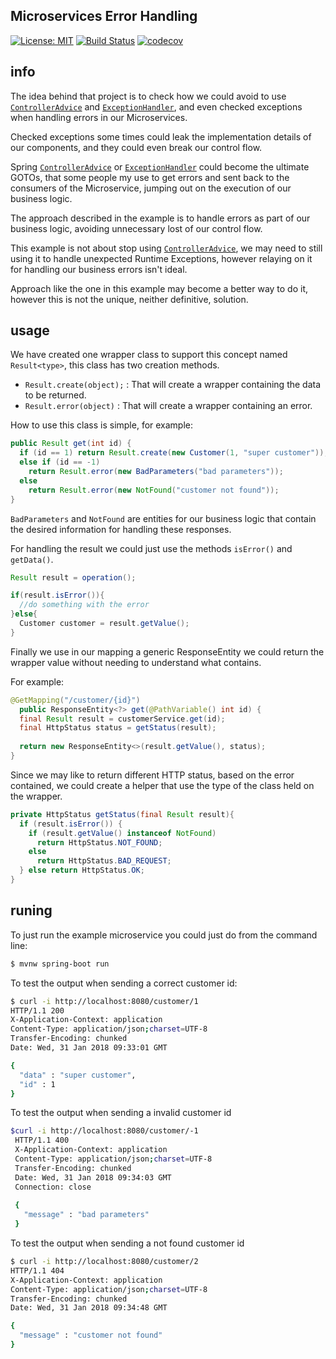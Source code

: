 ## Microservices Error Handling
[![License: MIT](https://img.shields.io/badge/License-MIT-blue.svg)](/LICENSE)
[![Build Status](https://travis-ci.org/LearningByExample/AvoidControllerAdvice.svg?branch=master)](https://travis-ci.org/LearningByExample/AvoidControllerAdvice)
[![codecov](https://codecov.io/gh/LearningByExample/AvoidControllerAdvice/branch/master/graph/badge.svg)](https://codecov.io/gh/LearningByExample/AvoidControllerAdvice)

## info

The idea behind that project is to check how we could avoid to use [`ControllerAdvice`](https://docs.spring.io/spring/docs/4.3.15.BUILD-SNAPSHOT/javadoc-api/org/springframework/web/bind/annotation/ControllerAdvice.html) and [`ExceptionHandler`](https://docs.spring.io/spring/docs/4.3.15.BUILD-SNAPSHOT/javadoc-api/org/springframework/web/bind/annotation/ExceptionHandler.html), and even checked exceptions when handling errors in our Microservices.

Checked exceptions some times could leak the implementation details of our components, and they could even break our control flow.

Spring [`ControllerAdvice`](https://docs.spring.io/spring/docs/4.3.15.BUILD-SNAPSHOT/javadoc-api/org/springframework/web/bind/annotation/ControllerAdvice.html) or [`ExceptionHandler`](https://docs.spring.io/spring/docs/4.3.15.BUILD-SNAPSHOT/javadoc-api/org/springframework/web/bind/annotation/ExceptionHandler.html) could become the ultimate GOTOs, that some people my use to get errors and sent back to the consumers of the Microservice, jumping out on the execution of our business logic.

The approach described in the example is to handle errors as part of our business logic, avoiding unnecessary lost of our control flow.

This example is not about stop using [`ControllerAdvice`](https://docs.spring.io/spring/docs/4.3.15.BUILD-SNAPSHOT/javadoc-api/org/springframework/web/bind/annotation/ControllerAdvice.html), we may need to still using it to handle unexpected Runtime Exceptions, however relaying on it for handling our business errors isn't ideal.

Approach like the one in this example may become a better way to do it, however this is not the unique, neither definitive, solution.

## usage

We have created one wrapper class to support this concept named `Result<type>`, this class has two creation methods.

- `Result.create(object);` : That will create a wrapper containing the data to be returned.
- `Result.error(object)` : That will create a wrapper containing an error.


How to use this class is simple, for example:

```java
public Result get(int id) {
  if (id == 1) return Result.create(new Customer(1, "super customer"));
  else if (id == -1)
    return Result.error(new BadParameters("bad parameters"));
  else
    return Result.error(new NotFound("customer not found"));
}
```
`BadParameters` and `NotFound` are entities for our business logic that contain the desired information for handling these responses. 

For handling the result we could just use the methods `isError()` and `getData()`.

```java
Result result = operation();

if(result.isError()){
  //do something with the error
}else{
  Customer customer = result.getValue();
}

```

Finally we use in our mapping a generic ResponseEntity we could return the wrapper value without needing to understand what contains.

For example:

```java
@GetMapping("/customer/{id}")
  public ResponseEntity<?> get(@PathVariable() int id) {
  final Result result = customerService.get(id);
  final HttpStatus status = getStatus(result);
    
  return new ResponseEntity<>(result.getValue(), status);
}

```

Since we may like to return different HTTP status, based on the error contained, we could create a helper that use the type of the class held on the wrapper.

```java
private HttpStatus getStatus(final Result result){
  if (result.isError()) {
    if (result.getValue() instanceof NotFound)
      return HttpStatus.NOT_FOUND;
    else
      return HttpStatus.BAD_REQUEST;
  } else return HttpStatus.OK;
}

```


## runing

To just run the example microservice you could just do from the command line:
```bash
$ mvnw spring-boot run
```

To test the output when sending a correct customer id:

```bash
$ curl -i http://localhost:8080/customer/1   
HTTP/1.1 200 
X-Application-Context: application
Content-Type: application/json;charset=UTF-8
Transfer-Encoding: chunked
Date: Wed, 31 Jan 2018 09:33:01 GMT

{
  "data" : "super customer",
  "id" : 1
}
```

To test the output when sending a invalid customer id

```bash
$curl -i http://localhost:8080/customer/-1
 HTTP/1.1 400 
 X-Application-Context: application
 Content-Type: application/json;charset=UTF-8
 Transfer-Encoding: chunked
 Date: Wed, 31 Jan 2018 09:34:03 GMT
 Connection: close
 
 {
   "message" : "bad parameters"
 }                                                                                                                                                                                                                          
```

To test the output when sending a not found customer id

```bash
$ curl -i http://localhost:8080/customer/2 
HTTP/1.1 404 
X-Application-Context: application
Content-Type: application/json;charset=UTF-8
Transfer-Encoding: chunked
Date: Wed, 31 Jan 2018 09:34:48 GMT

{
  "message" : "customer not found"
}
```
